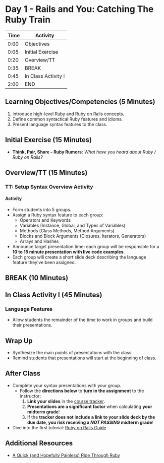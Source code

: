 # Day 1 - Rails and You: Catching The Ruby Train

| Time | Activity                              |
| ---- | ------------------------------------- |
| 0:00 | Objectives                            |
| 0:05 | Initial Exercise                      |
| 0:20 | Overview/TT                           |
| 0:35 | BREAK                                 |
| 0:45 | In Class Activity I                   |
| 2:00 | END                                   |

## Learning Objectives/Competencies (5 Minutes)

1. Introduce high-level Ruby and Ruby on Rails concepts.
1. Define common syntactical Ruby features and idioms.
1. Present language syntax features to the class.

## Initial Exercise (15 Minutes)

- **Think, Pair, Share - Ruby Rumors**: _What have you heard about Ruby / Ruby on Rails?_

## Overview/TT (15 Minutes)

### TT: Setup Syntax Overview Activity

#### Activity

- Form students into 5 groups.
- Assign a Ruby syntax feature to each group:
  - Operators and Keywords
  - Variables (Instance, Global, and Types of Variables)
  - Methods (Class Methods, Method Arguments)
  - Blocks and Block Arguments (Closures, Iterators, Generators)
  - Arrays and Hashes
- Announce target presentation time: each group will be responsible for a **10 to 15 minute presentation with live code examples**.
- Each group will create a short slide deck describing the language feature they've been assigned.

## BREAK (10 Minutes)

## In Class Activity I (45 Minutes)

### Language Features

- Allow students the remainder of the time to work in groups and build their presentations.

## Wrap Up

- Synthesize the main points of presentations with the class.
- Remind students that presentations will start at the beginning of class.

## After Class

- Complete your syntax presentations with your group.
  - Follow the **directions below** to **turn in the assignment** to the instructor:
      1. **Link your slides** in the [course tracker](https://make.sc/trackbew1.3).
      1. **Presentations are a significant factor** when calculating **your midterm grade**!
      1. If the **tracker does not include a link to your slide deck by the due date**, **you risk receiving a _NOT PASSING_ midterm grade**!
- Dive into the first tutorial: [Ruby on Rails Guide](https://guides.rubyonrails.org/getting_started.html)

## Additional Resources

- [A Quick (and Hopefully Painless) Ride Through Ruby](https://poignant.guide/book/chapter-3.html)
